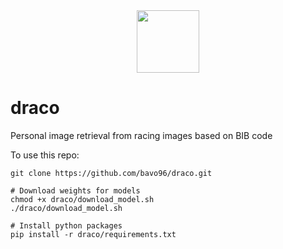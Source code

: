 <div align="center">
  <img src="https://image.freepik.com/free-vector/cartoon-head-dragon-blowing-fire_194935-8.jpg" style="width:100px;height:100px;">
</div>

# draco

Personal image retrieval from racing images based on BIB code

To use this repo:

```
git clone https://github.com/bavo96/draco.git

# Download weights for models
chmod +x draco/download_model.sh
./draco/download_model.sh

# Install python packages
pip install -r draco/requirements.txt
```
